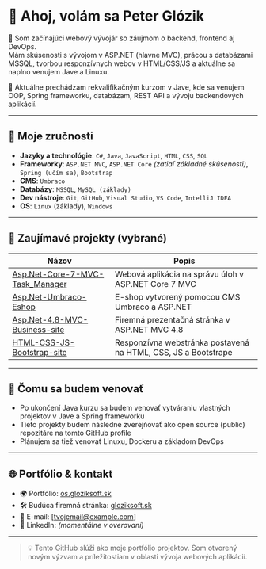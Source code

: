 # 👋 Ahoj, volám sa Peter Glózik

🎯 Som začínajúci webový vývojár so záujmom o backend, frontend aj DevOps.  
Mám skúsenosti s vývojom v ASP.NET (hlavne MVC), prácou s databázami MSSQL, tvorbou responzívnych webov v HTML/CSS/JS a aktuálne sa naplno venujem Jave a Linuxu.

🌱 Aktuálne prechádzam rekvalifikačným kurzom v Jave, kde sa venujem OOP, Spring frameworku, databázam, REST API a vývoju backendových aplikácií.

---

## 💼 Moje zručnosti

- **Jazyky a technológie**: `C#`, `Java`, `JavaScript`, `HTML`, `CSS`, `SQL`
- **Frameworky**: `ASP.NET MVC`, `ASP.NET Core` *(zatiaľ základné skúsenosti)*, `Spring (učím sa)`, `Bootstrap`
- **CMS**: `Umbraco`
- **Databázy**: `MSSQL`, `MySQL (základy)`
- **Dev nástroje**: `Git`, `GitHub`, `Visual Studio`, `VS Code`, `IntelliJ IDEA`
- **OS**: `Linux` (základy), `Windows`

---

## 📌 Zaujímavé projekty (vybrané)

| Názov | Popis |
|-------|-------|
| [Asp.Net-Core-7-MVC-Task_Manager](https://github.com/Gloziksoft/Asp.Net-Core-7-MVC-Task_Manager) | Webová aplikácia na správu úloh v ASP.NET Core 7 MVC |
| [Asp.Net-Umbraco-Eshop](https://github.com/Gloziksoft/Asp.Net-Umbraco-Eshop) | E-shop vytvorený pomocou CMS Umbraco a ASP.NET |
| [Asp.Net-4.8-MVC-Business-site](https://github.com/Gloziksoft/Asp.Net-4.8-MVC-Business-site) | Firemná prezentačná stránka v ASP.NET MVC 4.8 |
| [HTML-CSS-JS-Bootstrap-site](https://github.com/Gloziksoft/HTML-CSS-JS-Bootstrap-site) | Responzívna webstránka postavená na HTML, CSS, JS a Bootstrape |

---

## 🔧 Čomu sa budem venovať

- Po ukončení Java kurzu sa budem venovať vytváraniu vlastných projektov v Jave a Spring frameworku
- Tieto projekty budem následne zverejňovať ako open source (public) repozitáre na tomto GitHub profile
- Plánujem sa tiež venovať Linuxu, Dockeru a základom DevOps

---

## 🌐 Portfólio & kontakt

- 🌍 Portfólio: [os.gloziksoft.sk](https://os.gloziksoft.sk)
- 🛠️ Budúca firemná stránka: [gloziksoft.sk](https://gloziksoft.sk)
- 📧 E-mail: [tvojemail@example.com]
- 📄 LinkedIn: *(momentálne v overovaní)*

---

> 💡 Tento GitHub slúži ako moje portfólio projektov. Som otvorený novým výzvam a príležitostiam v oblasti vývoja webových aplikácií.
